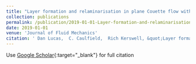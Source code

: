 ```yaml
---
title: "Layer formation and relaminarisation in plane Couette flow with spanwise stratification"
collection: publications
permalink: /publication/2019-01-01-Layer-formation-and-relaminarisation-in-plane-Couette-flow-with-spanwise-stratification
date: 2019-01-01
venue: 'Journal of Fluid Mechanics'
citation: ' Dan Lucas,  C. Caulfield,  Rich Kerswell, &quot;Layer formation and relaminarisation in plane Couette flow with spanwise stratification.&quot; Journal of Fluid Mechanics, 2019.'
---
```

Use [Google Scholar](https://scholar.google.com/scholar?q=Layer+formation+and+relaminarisation+in+plane+Couette+flow+with+spanwise+stratification){:target="_blank"} for full citation